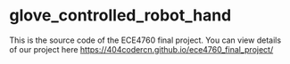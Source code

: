 # glove_controlled_robot_hand

This is the source code of the ECE4760 final project. You can view details of our project here https://404codercn.github.io/ece4760_final_project/
